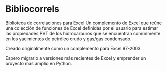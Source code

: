 # Bibliocorrels
Biblioteca de correlaciones para Excel
Un complemento de Excel que reúne una
colección de funciones de Excel definidas
por el usuario para estimar las
propiedades PVT de los hidrocarburos
que se encuentran comúnmente en los
yacimientos de petróleo crudo y
gas/gas condensado.

Creado originalmente como un 
complemento para Excel 97-2003.

Espero migrarlo a versiones más 
recientes de Excel y emprender un
proyecto más amplio en Python.
